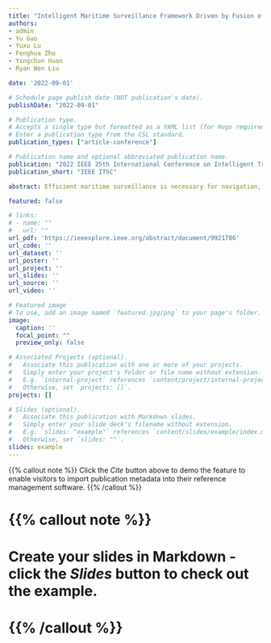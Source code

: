 ```yaml
---
title: "Intelligent Maritime Surveillance Framework Driven by Fusion of Camera-Based Vessel Detection and AIS Data"
authors: 
- admin
- Yu Guo
- Yuxu Lu
- Fenghua Zhu
- Yingchun Huan
- Ryan Wen Liu

date: '2022-09-01'

# Schedule page publish date (NOT publication's date).
publishDate: "2022-09-01"

# Publication type.
# Accepts a single type but formatted as a YAML list (for Hugo requirements).
# Enter a publication type from the CSL standard.
publication_types: ["article-conference"]

# Publication name and optional abbreviated publication name.
publication: "2022 IEEE 25th International Conference on Intelligent Transportation Systems"
publication_short: "IEEE ITSC"

abstract: Efficient maritime surveillance is necessary for navigation, which usually uses cameras to capture the vessels. However, the information in camera-based data is limited. In this work, we propose a novel intelligent maritime surveillance framework driven by the fusion of camera-based vessel detection and Automatic Identification System (AIS) data. Firstly, we employ a vessel detection network to get the relative positions of the vessels from the calibrated camera-based data. Meanwhile, we design a series of filters based on data completeness, detection range, and vessel course to exclude the invalid AIS data. In the end, we propose a data fusion module based on estimating the time when the vessel arrive at the specific position. According to the experiment on our collected dataset, the proposed framework performs competitively in diversified scenes. The mean absolute distance deviation of the estimation is less than 30 meters, and the accuracy of data fusion is 81.423%.

featured: false

# links:
# - name: ""
#   url: ""
url_pdf: 'https://ieeexplore.ieee.org/abstract/document/9921786'
url_code: ''
url_dataset: ''
url_poster: ''
url_project: ''
url_slides: ''
url_source: ''
url_video: ''

# Featured image
# To use, add an image named `featured.jpg/png` to your page's folder. 
image:
  caption: ''
  focal_point: ""
  preview_only: false

# Associated Projects (optional).
#   Associate this publication with one or more of your projects.
#   Simply enter your project's folder or file name without extension.
#   E.g. `internal-project` references `content/project/internal-project/index.md`.
#   Otherwise, set `projects: []`.
projects: []

# Slides (optional).
#   Associate this publication with Markdown slides.
#   Simply enter your slide deck's filename without extension.
#   E.g. `slides: "example"` references `content/slides/example/index.md`.
#   Otherwise, set `slides: ""`.
slides: example
---
```


{{% callout note %}}
Click the *Cite* button above to demo the feature to enable visitors to import publication metadata into their reference management software.
{{% /callout %}}

# {{% callout note %}}
# Create your slides in Markdown - click the *Slides* button to check out the example.
# {{% /callout %}}
